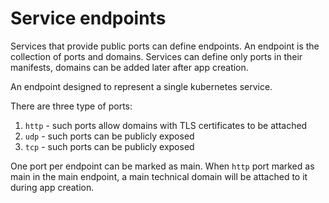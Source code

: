 # Service endpoints

Services that provide public ports can define endpoints. An endpoint is the collection of ports and domains. Services can define only ports in their manifests, domains can be added later after app creation.

An endpoint designed to represent a single kubernetes service. 

There are three type of ports:

1. `http` - such ports allow domains with TLS certificates to be attached
2. `udp` - such ports can be publicly exposed
3. `tcp` - such ports can be publicly exposed

One port per endpoint can be marked as main. When `http` port marked as main in the main endpoint, a main technical domain will be attached to it during app creation.
